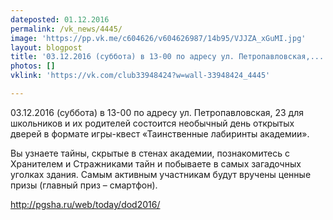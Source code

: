 ```yaml
---
dateposted: 01.12.2016
permalink: /vk_news/4445/
image: 'https://pp.vk.me/c604626/v604626987/14b95/VJJZA_xGuMI.jpg'
layout: blogpost
title: '03.12.2016 (суббота) в 13-00 по адресу ул. Петропавловская,...'
photos: []
vklink: 'https://vk.com/club33948424?w=wall-33948424_4445'

---
```

03.12.2016 (суббота) в 13-00 по адресу ул. Петропавловская, 23 для школьников и их родителей состоится необычный день открытых дверей в формате игры-квест «Таинственные лабиринты академии». 
 
Вы узнаете тайны, скрытые в стенах академии, познакомитесь с Хранителем и Стражниками тайн и побываете в самых загадочных уголках здания. Самым активным участникам будут вручены ценные призы (главный приз – смартфон). 
 
 http://pgsha.ru/web/today/dod2016/
